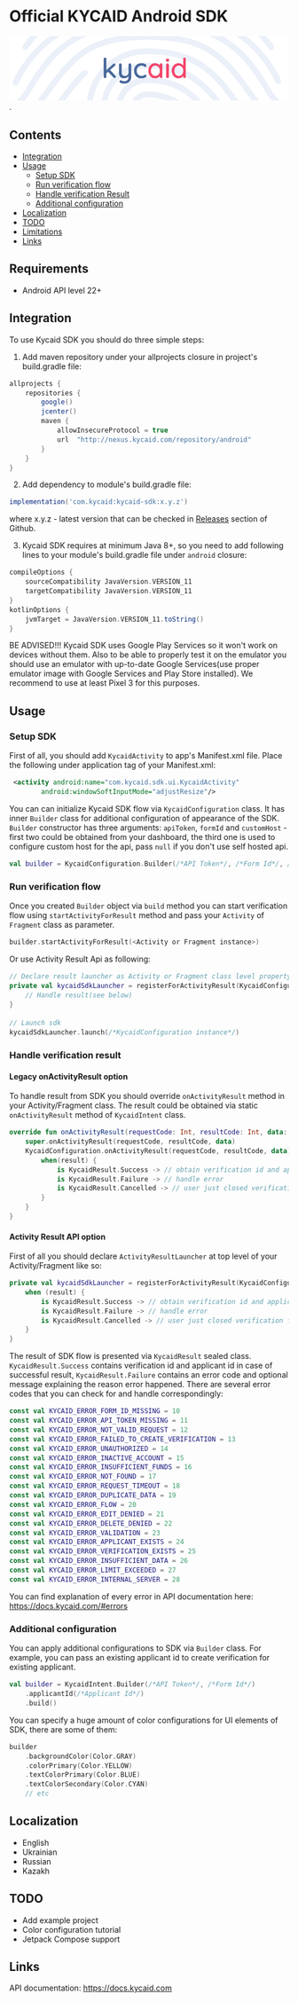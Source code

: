 # Official KYCAID Android SDK

![GitHub Logo](/art/logo_new_entry.png).

## Contents

* [Integration](#integration)
* [Usage](#usage)
    - [Setup SDK](#setup-sdk)
    - [Run verification flow](#run-verification-flow)
    - [Handle verification Result](#handle-verification-result)
    - [Additional configuration](#additional-configuration)
* [Localization](#localization)
* [TODO](#todo)
* [Limitations](#limitations)
* [Links](#links)

## Requirements

* Android API level 22+

## Integration
To use Kycaid SDK you should do three simple steps:
1. Add maven repository under your allprojects closure in project's build.gradle file:
```gradle
allprojects {
    repositories {
        google()
        jcenter()
        maven {
            allowInsecureProtocol = true
            url  "http://nexus.kycaid.com/repository/android"
        }
    }
}
```
2. Add dependency to module's build.gradle file:
```gradle
implementation('com.kycaid:kycaid-sdk:x.y.z')
```
where x.y.z - latest version that can be checked in [Releases](https://github.com/kycaid/android-sdk/releases) section of Github.

3. Kycaid SDK requires at minimum Java 8+, so you need to add following lines to your module's build.gradle file under ```android``` closure:
```gradle
compileOptions {
    sourceCompatibility JavaVersion.VERSION_11
    targetCompatibility JavaVersion.VERSION_11
}
kotlinOptions {
    jvmTarget = JavaVersion.VERSION_11.toString()
}
```

BE ADVISED!!!
Kycaid SDK uses Google Play Services so it won't work on devices without them. Also to be able to properly test it on the emulator you should use an emulator with up-to-date Google Services(use proper emulator image with Google Services and Play Store installed). We recommend to use at least Pixel 3 for this purposes.
## Usage

### Setup SDK

First of all, you should add ```KycaidActivity``` to app's Manifest.xml  file.
Place the following under application tag of your Manifest.xml:
```xml
 <activity android:name="com.kycaid.sdk.ui.KycaidActivity"
        android:windowSoftInputMode="adjustResize"/>
```

You can can initialize Kycaid SDK flow via ```KycaidConfiguration``` class. It has inner ```Builder``` class for additional configuration of appearance of the SDK. ```Builder``` constructor has three arguments: ```apiToken```, ```formId``` and ```customHost``` - first two could be obtained from your dashboard, the third one is used to configure custom host for the api, pass ```null``` if you don't use self hosted api.
```kotlin
val builder = KycaidConfiguration.Builder(/*API Token*/, /*Form Id*/, /*custom host*/).build()
```

### Run verification flow

Once you created ```Builder``` object via ```build``` method you can start verification flow using ```startActivityForResult``` method and pass your ```Activity``` of ```Fragment``` class as parameter.
```kotlin
builder.startActivityForResult(<Activity or Fragment instance>)
```
Or use Activity Result Api as following:
```kotlin
// Declare result launcher as Activity or Fragment class level property
private val kycaidSdkLauncher = registerForActivityResult(KycaidConfiguration.CreateVerification()) { kycaidResult ->
    // Handle result(see below)
}

// Launch sdk
kycaidSdkLauncher.launch(/*KycaidConfiguration instance*/)
```

### Handle verification result

#### Legacy onActivityResult option

To handle result from SDK you should override ```onActivityResult``` method in your Activity/Fragment class. The result could be obtained via static ```onActivityResult``` method of ```KycaidIntent``` class.
```kotlin
override fun onActivityResult(requestCode: Int, resultCode: Int, data: Intent?) {
    super.onActivityResult(requestCode, resultCode, data)
    KycaidConfiguration.onActivityResult(requestCode, resultCode, data) { result ->
        when(result) {
            is KycaidResult.Success -> // obtain verification id and applicant id
            is KycaidResult.Failure -> // handle error
            is KycaidResult.Cancelled -> // user just closed verification flow
        }
    }
}
```

#### Activity Result API option

First of all you should declare ```ActivityResultLauncher``` at top level of your Activity/Fragment like so:
```kotlin
private val kycaidSdkLauncher = registerForActivityResult(KycaidConfiguration.CreateVerification()) { result ->
    when (result) {
        is KycaidResult.Success -> // obtain verification id and applicant id
        is KycaidResult.Failure -> // handle error
        is KycaidResult.Cancelled -> // user just closed verification flow
    }
}
```

The result of SDK flow is presented via ```KycaidResult``` sealed class. ```KycaidResult.Success``` contains verification id and applicant id in case of successful result, ```KycaidResult.Failure``` contains an error code and optional message explaining the reason error happened.
There are several error codes that you can check for and handle correspondingly:
```kotlin
const val KYCAID_ERROR_FORM_ID_MISSING = 10
const val KYCAID_ERROR_API_TOKEN_MISSING = 11
const val KYCAID_ERROR_NOT_VALID_REQUEST = 12
const val KYCAID_ERROR_FAILED_TO_CREATE_VERIFICATION = 13
const val KYCAID_ERROR_UNAUTHORIZED = 14
const val KYCAID_ERROR_INACTIVE_ACCOUNT = 15
const val KYCAID_ERROR_INSUFFICIENT_FUNDS = 16
const val KYCAID_ERROR_NOT_FOUND = 17
const val KYCAID_ERROR_REQUEST_TIMEOUT = 18
const val KYCAID_ERROR_DUPLICATE_DATA = 19
const val KYCAID_ERROR_FLOW = 20
const val KYCAID_ERROR_EDIT_DENIED = 21
const val KYCAID_ERROR_DELETE_DENIED = 22
const val KYCAID_ERROR_VALIDATION = 23
const val KYCAID_ERROR_APPLICANT_EXISTS = 24
const val KYCAID_ERROR_VERIFICATION_EXISTS = 25
const val KYCAID_ERROR_INSUFFICIENT_DATA = 26
const val KYCAID_ERROR_LIMIT_EXCEEDED = 27
const val KYCAID_ERROR_INTERNAL_SERVER = 28
```

You can find explanation of every error in API documentation here: https://docs.kycaid.com/#errors

### Additional configuration

You can apply additional configurations to SDK via ```Builder``` class. For example, you can pass an existing applicant id to create verification for existing applicant.
```kotlin
val builder = KycaidIntent.Builder(/*API Token*/, /*Form Id*/)
    .applicantId(/*Applicant Id*/)
    .build()
```
You can specify a huge amount of color configurations for UI elements of SDK, there are some of them:
```kotlin
builder
    .backgroundColor(Color.GRAY)
    .colorPrimary(Color.YELLOW)
    .textColorPrimary(Color.BLUE)
    .textColorSecondary(Color.CYAN)
    // etc
```

## Localization

* English
* Ukrainian
* Russian
* Kazakh

## TODO

* Add example project
* Color configuration tutorial
* Jetpack Compose support

## Links

API documentation:
https://docs.kycaid.com
